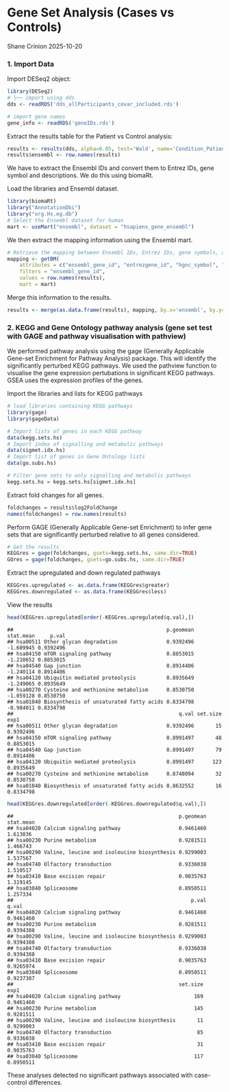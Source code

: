 Gene Set Analysis (Cases vs Controls)
================
Shane Crinion
2025-10-20

### 1. Import Data

Import DESeq2 object:

``` r
library(DESeq2)
# ├── import using dds 
dds <- readRDS('dds_allParticipants_covar_included.rds')

# import gene names
gene_info <- readRDS('geneIDs.rds')
```

Extract the results table for the Patient vs Control analysis:

``` r
results <- results(dds, alpha=0.05, test='Wald', name='Condition_Patient_vs_Control')
results$ensembl <- row.names(results)
```

We have to extract the Ensembl IDs and convert them to Entrez IDs, gene
symbol and descriptions. We do this using biomaRt.

Load the libraries and Ensembl dataset.

``` r
library(biomaRt)
library("AnnotationDbi")
library("org.Hs.eg.db")
# Select the Ensembl dataset for human
mart <- useMart("ensembl", dataset = "hsapiens_gene_ensembl")
```

We then extract the mapping information using the Ensembl mart.

``` r
# Retrieve the mapping between Ensembl IDs, Entrez IDs, gene symbols, and gene names
mapping <- getBM(
    attributes = c("ensembl_gene_id", "entrezgene_id", "hgnc_symbol", "description"),
    filters = "ensembl_gene_id",
    values = row.names(results),
    mart = mart)
```

Merge this information to the results.

``` r
results <- merge(as.data.frame(results), mapping, by.x='ensembl', by.y='ensembl_gene_id', all.x=T)
```

### 2. KEGG and Gene Ontology pathway analysis (gene set test with GAGE and pathway visualisation with pathview)

We performed pathway analysis using the gage (Generally Applicable
Gene-set Enrichment for Pathway Analysis) package. This will identify
the significantly perturbed KEGG pathways. We used the pathview function
to visualise the gene expression pertubations in significant KEGG
pathways. GSEA uses the expression profiles of the genes.

Import the libraries and lists for KEGG pathways

``` r
# load libraries containing KEGG pathways
library(gage)
library(gageData)

# Import lists of genes in each KEGG pathway
data(kegg.sets.hs) 
# Import index of signalling and metabolic pathways
data(sigmet.idx.hs) 
# Import list of genes in Gene Ontology lists
data(go.subs.hs)

# Filter gene sets to only signalling and metabolic pathways
kegg.sets.hs = kegg.sets.hs[sigmet.idx.hs]
```

Extract fold changes for all genes.

``` r
foldchanges = results$log2FoldChange
names(foldchanges) = row.names(results)
```

Perform GAGE (Generally Applicable Gene-set Enrichment) to infer gene
sets that are significantly perturbed relative to all genes considered.

``` r
# Get the results
KEGGres = gage(foldchanges, gsets=kegg.sets.hs, same.dir=TRUE)
GOres = gage(foldchanges, gsets=go.subs.hs, same.dir=TRUE)
```

Extract the upregulated and down regulated pathways

``` r
KEGGres.upregulated <- as.data.frame(KEGGres$greater)
KEGGres.downregulated <- as.data.frame(KEGGres$less)
```

View the results

``` r
head(KEGGres.upregulated[order(-KEGGres.upregulated$q.val),])
```

    ##                                                  p.geomean stat.mean     p.val
    ## hsa00511 Other glycan degradation                0.9392496 -1.609945 0.9392496
    ## hsa04150 mTOR signaling pathway                  0.8853015 -1.210652 0.8853015
    ## hsa04540 Gap junction                            0.8914406 -1.240114 0.8914406
    ## hsa04120 Ubiquitin mediated proteolysis          0.8935649 -1.249065 0.8935649
    ## hsa00270 Cysteine and methionine metabolism      0.8530750 -1.059128 0.8530750
    ## hsa01040 Biosynthesis of unsaturated fatty acids 0.8334798 -0.984011 0.8334798
    ##                                                      q.val set.size      exp1
    ## hsa00511 Other glycan degradation                0.9392496       15 0.9392496
    ## hsa04150 mTOR signaling pathway                  0.8991497       48 0.8853015
    ## hsa04540 Gap junction                            0.8991497       79 0.8914406
    ## hsa04120 Ubiquitin mediated proteolysis          0.8991497      123 0.8935649
    ## hsa00270 Cysteine and methionine metabolism      0.8748094       32 0.8530750
    ## hsa01040 Biosynthesis of unsaturated fatty acids 0.8632552       16 0.8334798

``` r
head(KEGGres.downregulated[order(-KEGGres.downregulated$q.val),])
```

    ##                                                      p.geomean stat.mean
    ## hsa04020 Calcium signaling pathway                   0.9461460  1.613036
    ## hsa00230 Purine metabolism                           0.9281511  1.466743
    ## hsa00290 Valine, leucine and isoleucine biosynthesis 0.9299003  1.537567
    ## hsa04740 Olfactory transduction                      0.9336038  1.510517
    ## hsa03410 Base excision repair                        0.9035763  1.319145
    ## hsa03040 Spliceosome                                 0.8950511  1.257334
    ##                                                          p.val     q.val
    ## hsa04020 Calcium signaling pathway                   0.9461460 0.9461460
    ## hsa00230 Purine metabolism                           0.9281511 0.9394388
    ## hsa00290 Valine, leucine and isoleucine biosynthesis 0.9299003 0.9394388
    ## hsa04740 Olfactory transduction                      0.9336038 0.9394388
    ## hsa03410 Base excision repair                        0.9035763 0.9265974
    ## hsa03040 Spliceosome                                 0.8950511 0.9237387
    ##                                                      set.size      exp1
    ## hsa04020 Calcium signaling pathway                        169 0.9461460
    ## hsa00230 Purine metabolism                                145 0.9281511
    ## hsa00290 Valine, leucine and isoleucine biosynthesis       11 0.9299003
    ## hsa04740 Olfactory transduction                            85 0.9336038
    ## hsa03410 Base excision repair                              31 0.9035763
    ## hsa03040 Spliceosome                                      117 0.8950511

These analyses detected no significant pathways associated with
case-control differences.
